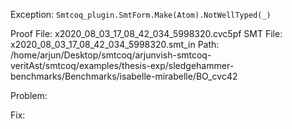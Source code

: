 Exception: `Smtcoq_plugin.SmtForm.Make(Atom).NotWellTyped(_)`

Proof File: x2020_08_03_17_08_42_034_5998320.cvc5pf
SMT File: x2020_08_03_17_08_42_034_5998320.smt_in
Path: /home/arjun/Desktop/smtcoq/arjunvish-smtcoq-veritAst/smtcoq/examples/thesis-exp/sledgehammer-benchmarks/Benchmarks/isabelle-mirabelle/BO_cvc42

Problem:

Fix:
